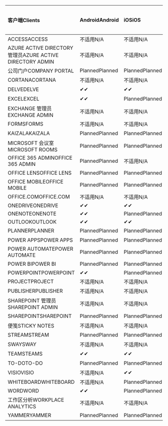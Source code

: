 <!-- This file is generated automatically. Changes made to this file will be overwritten.-->
|<span data-ttu-id="b087d-101">客户端</span><span class="sxs-lookup"><span data-stu-id="b087d-101">Clients</span></span>|<span data-ttu-id="b087d-102">Android</span><span class="sxs-lookup"><span data-stu-id="b087d-102">Android</span></span>|<span data-ttu-id="b087d-103">iOS</span><span class="sxs-lookup"><span data-stu-id="b087d-103">iOS</span></span>|<span data-ttu-id="b087d-104">Mac</span><span class="sxs-lookup"><span data-stu-id="b087d-104">Mac</span></span>|<span data-ttu-id="b087d-105">Windows 10</span><span class="sxs-lookup"><span data-stu-id="b087d-105">Windows 10</span></span><br><span data-ttu-id="b087d-106">桌面</span><span class="sxs-lookup"><span data-stu-id="b087d-106">Desktop</span></span>|<span data-ttu-id="b087d-107">Windows 10</span><span class="sxs-lookup"><span data-stu-id="b087d-107">Windows 10</span></span><br><span data-ttu-id="b087d-108">新式应用</span><span class="sxs-lookup"><span data-stu-id="b087d-108">Modern Apps</span></span>|
|:-|:-|:-|:-|:-|:-|
|<span data-ttu-id="b087d-109">ACCESS</span><span class="sxs-lookup"><span data-stu-id="b087d-109">ACCESS</span></span>|<span data-ttu-id="b087d-110">不适用</span><span class="sxs-lookup"><span data-stu-id="b087d-110">N/A</span></span>|<span data-ttu-id="b087d-111">不适用</span><span class="sxs-lookup"><span data-stu-id="b087d-111">N/A</span></span>|<span data-ttu-id="b087d-112">不适用</span><span class="sxs-lookup"><span data-stu-id="b087d-112">N/A</span></span>|<span data-ttu-id="b087d-113">Planned</span><span class="sxs-lookup"><span data-stu-id="b087d-113">Planned</span></span>|<span data-ttu-id="b087d-114">不适用</span><span class="sxs-lookup"><span data-stu-id="b087d-114">N/A</span></span>|
|<span data-ttu-id="b087d-115">AZURE ACTIVE DIRECTORY 管理员</span><span class="sxs-lookup"><span data-stu-id="b087d-115">AZURE ACTIVE DIRECTORY ADMIN</span></span>|<span data-ttu-id="b087d-116">不适用</span><span class="sxs-lookup"><span data-stu-id="b087d-116">N/A</span></span>|<span data-ttu-id="b087d-117">不适用</span><span class="sxs-lookup"><span data-stu-id="b087d-117">N/A</span></span>|<span data-ttu-id="b087d-118">不适用</span><span class="sxs-lookup"><span data-stu-id="b087d-118">N/A</span></span>|<span data-ttu-id="b087d-119">Planned</span><span class="sxs-lookup"><span data-stu-id="b087d-119">Planned</span></span>|<span data-ttu-id="b087d-120">不适用</span><span class="sxs-lookup"><span data-stu-id="b087d-120">N/A</span></span>|
|<span data-ttu-id="b087d-121">公司门户</span><span class="sxs-lookup"><span data-stu-id="b087d-121">COMPANY PORTAL</span></span>|<span data-ttu-id="b087d-122">Planned</span><span class="sxs-lookup"><span data-stu-id="b087d-122">Planned</span></span>|<span data-ttu-id="b087d-123">Planned</span><span class="sxs-lookup"><span data-stu-id="b087d-123">Planned</span></span>|<span data-ttu-id="b087d-124">Planned</span><span class="sxs-lookup"><span data-stu-id="b087d-124">Planned</span></span>|<span data-ttu-id="b087d-125">不适用</span><span class="sxs-lookup"><span data-stu-id="b087d-125">N/A</span></span>|<span data-ttu-id="b087d-126">Planned</span><span class="sxs-lookup"><span data-stu-id="b087d-126">Planned</span></span>|
|<span data-ttu-id="b087d-127">CORTANA</span><span class="sxs-lookup"><span data-stu-id="b087d-127">CORTANA</span></span>|<span data-ttu-id="b087d-128">不适用</span><span class="sxs-lookup"><span data-stu-id="b087d-128">N/A</span></span>|<span data-ttu-id="b087d-129">不适用</span><span class="sxs-lookup"><span data-stu-id="b087d-129">N/A</span></span>|<span data-ttu-id="b087d-130">不适用</span><span class="sxs-lookup"><span data-stu-id="b087d-130">N/A</span></span>|<span data-ttu-id="b087d-131">不适用</span><span class="sxs-lookup"><span data-stu-id="b087d-131">N/A</span></span>|<span data-ttu-id="b087d-132">Planned</span><span class="sxs-lookup"><span data-stu-id="b087d-132">Planned</span></span>|
|<span data-ttu-id="b087d-133">DELVE</span><span class="sxs-lookup"><span data-stu-id="b087d-133">DELVE</span></span>|<span data-ttu-id="b087d-134">✔</span><span class="sxs-lookup"><span data-stu-id="b087d-134">✔</span></span>|<span data-ttu-id="b087d-135">✔</span><span class="sxs-lookup"><span data-stu-id="b087d-135">✔</span></span>|<span data-ttu-id="b087d-136">不适用</span><span class="sxs-lookup"><span data-stu-id="b087d-136">N/A</span></span>|<span data-ttu-id="b087d-137">不适用</span><span class="sxs-lookup"><span data-stu-id="b087d-137">N/A</span></span>|<span data-ttu-id="b087d-138">不适用</span><span class="sxs-lookup"><span data-stu-id="b087d-138">N/A</span></span>|
|<span data-ttu-id="b087d-139">EXCEL</span><span class="sxs-lookup"><span data-stu-id="b087d-139">EXCEL</span></span>|<span data-ttu-id="b087d-140">✔</span><span class="sxs-lookup"><span data-stu-id="b087d-140">✔</span></span>|<span data-ttu-id="b087d-141">Planned</span><span class="sxs-lookup"><span data-stu-id="b087d-141">Planned</span></span>|<span data-ttu-id="b087d-142">Planned</span><span class="sxs-lookup"><span data-stu-id="b087d-142">Planned</span></span>|<span data-ttu-id="b087d-143">Planned</span><span class="sxs-lookup"><span data-stu-id="b087d-143">Planned</span></span>|<span data-ttu-id="b087d-144">不适用</span><span class="sxs-lookup"><span data-stu-id="b087d-144">N/A</span></span>|
|<span data-ttu-id="b087d-145">EXCHANGE 管理员</span><span class="sxs-lookup"><span data-stu-id="b087d-145">EXCHANGE ADMIN</span></span>|<span data-ttu-id="b087d-146">不适用</span><span class="sxs-lookup"><span data-stu-id="b087d-146">N/A</span></span>|<span data-ttu-id="b087d-147">不适用</span><span class="sxs-lookup"><span data-stu-id="b087d-147">N/A</span></span>|<span data-ttu-id="b087d-148">不适用</span><span class="sxs-lookup"><span data-stu-id="b087d-148">N/A</span></span>|<span data-ttu-id="b087d-149">✔</span><span class="sxs-lookup"><span data-stu-id="b087d-149">✔</span></span>|<span data-ttu-id="b087d-150">不适用</span><span class="sxs-lookup"><span data-stu-id="b087d-150">N/A</span></span>|
|<span data-ttu-id="b087d-151">FORMS</span><span class="sxs-lookup"><span data-stu-id="b087d-151">FORMS</span></span>|<span data-ttu-id="b087d-152">不适用</span><span class="sxs-lookup"><span data-stu-id="b087d-152">N/A</span></span>|<span data-ttu-id="b087d-153">不适用</span><span class="sxs-lookup"><span data-stu-id="b087d-153">N/A</span></span>|<span data-ttu-id="b087d-154">不适用</span><span class="sxs-lookup"><span data-stu-id="b087d-154">N/A</span></span>|<span data-ttu-id="b087d-155">不适用</span><span class="sxs-lookup"><span data-stu-id="b087d-155">N/A</span></span>|<span data-ttu-id="b087d-156">不适用</span><span class="sxs-lookup"><span data-stu-id="b087d-156">N/A</span></span>|
|<span data-ttu-id="b087d-157">KAIZALA</span><span class="sxs-lookup"><span data-stu-id="b087d-157">KAIZALA</span></span>|<span data-ttu-id="b087d-158">Planned</span><span class="sxs-lookup"><span data-stu-id="b087d-158">Planned</span></span>|<span data-ttu-id="b087d-159">Planned</span><span class="sxs-lookup"><span data-stu-id="b087d-159">Planned</span></span>|<span data-ttu-id="b087d-160">不适用</span><span class="sxs-lookup"><span data-stu-id="b087d-160">N/A</span></span>|<span data-ttu-id="b087d-161">不适用</span><span class="sxs-lookup"><span data-stu-id="b087d-161">N/A</span></span>|<span data-ttu-id="b087d-162">不适用</span><span class="sxs-lookup"><span data-stu-id="b087d-162">N/A</span></span>|
|<span data-ttu-id="b087d-163">MICROSOFT 会议室</span><span class="sxs-lookup"><span data-stu-id="b087d-163">MICROSOFT ROOMS</span></span>|<span data-ttu-id="b087d-164">Planned</span><span class="sxs-lookup"><span data-stu-id="b087d-164">Planned</span></span>|<span data-ttu-id="b087d-165">Planned</span><span class="sxs-lookup"><span data-stu-id="b087d-165">Planned</span></span>|<span data-ttu-id="b087d-166">不适用</span><span class="sxs-lookup"><span data-stu-id="b087d-166">N/A</span></span>|<span data-ttu-id="b087d-167">不适用</span><span class="sxs-lookup"><span data-stu-id="b087d-167">N/A</span></span>|<span data-ttu-id="b087d-168">不适用</span><span class="sxs-lookup"><span data-stu-id="b087d-168">N/A</span></span>|
|<span data-ttu-id="b087d-169">OFFICE 365 ADMIN</span><span class="sxs-lookup"><span data-stu-id="b087d-169">OFFICE 365 ADMIN</span></span>|<span data-ttu-id="b087d-170">Planned</span><span class="sxs-lookup"><span data-stu-id="b087d-170">Planned</span></span>|<span data-ttu-id="b087d-171">不适用</span><span class="sxs-lookup"><span data-stu-id="b087d-171">N/A</span></span>|<span data-ttu-id="b087d-172">不适用</span><span class="sxs-lookup"><span data-stu-id="b087d-172">N/A</span></span>|<span data-ttu-id="b087d-173">不适用</span><span class="sxs-lookup"><span data-stu-id="b087d-173">N/A</span></span>|<span data-ttu-id="b087d-174">不适用</span><span class="sxs-lookup"><span data-stu-id="b087d-174">N/A</span></span>|
|<span data-ttu-id="b087d-175">OFFICE LENS</span><span class="sxs-lookup"><span data-stu-id="b087d-175">OFFICE LENS</span></span>|<span data-ttu-id="b087d-176">Planned</span><span class="sxs-lookup"><span data-stu-id="b087d-176">Planned</span></span>|<span data-ttu-id="b087d-177">Planned</span><span class="sxs-lookup"><span data-stu-id="b087d-177">Planned</span></span>|<span data-ttu-id="b087d-178">不适用</span><span class="sxs-lookup"><span data-stu-id="b087d-178">N/A</span></span>|<span data-ttu-id="b087d-179">不适用</span><span class="sxs-lookup"><span data-stu-id="b087d-179">N/A</span></span>|<span data-ttu-id="b087d-180">不适用</span><span class="sxs-lookup"><span data-stu-id="b087d-180">N/A</span></span>|
|<span data-ttu-id="b087d-181">OFFICE MOBILE</span><span class="sxs-lookup"><span data-stu-id="b087d-181">OFFICE MOBILE</span></span>|<span data-ttu-id="b087d-182">Planned</span><span class="sxs-lookup"><span data-stu-id="b087d-182">Planned</span></span>|<span data-ttu-id="b087d-183">Planned</span><span class="sxs-lookup"><span data-stu-id="b087d-183">Planned</span></span>|<span data-ttu-id="b087d-184">不适用</span><span class="sxs-lookup"><span data-stu-id="b087d-184">N/A</span></span>|<span data-ttu-id="b087d-185">不适用</span><span class="sxs-lookup"><span data-stu-id="b087d-185">N/A</span></span>|<span data-ttu-id="b087d-186">不适用</span><span class="sxs-lookup"><span data-stu-id="b087d-186">N/A</span></span>|
|<span data-ttu-id="b087d-187">OFFICE.COM</span><span class="sxs-lookup"><span data-stu-id="b087d-187">OFFICE.COM</span></span>|<span data-ttu-id="b087d-188">不适用</span><span class="sxs-lookup"><span data-stu-id="b087d-188">N/A</span></span>|<span data-ttu-id="b087d-189">不适用</span><span class="sxs-lookup"><span data-stu-id="b087d-189">N/A</span></span>|<span data-ttu-id="b087d-190">不适用</span><span class="sxs-lookup"><span data-stu-id="b087d-190">N/A</span></span>|<span data-ttu-id="b087d-191">不适用</span><span class="sxs-lookup"><span data-stu-id="b087d-191">N/A</span></span>|<span data-ttu-id="b087d-192">Planned</span><span class="sxs-lookup"><span data-stu-id="b087d-192">Planned</span></span>|
|<span data-ttu-id="b087d-193">ONEDRIVE</span><span class="sxs-lookup"><span data-stu-id="b087d-193">ONEDRIVE</span></span>|<span data-ttu-id="b087d-194">✔</span><span class="sxs-lookup"><span data-stu-id="b087d-194">✔</span></span>|<span data-ttu-id="b087d-195">✔</span><span class="sxs-lookup"><span data-stu-id="b087d-195">✔</span></span>|<span data-ttu-id="b087d-196">✔</span><span class="sxs-lookup"><span data-stu-id="b087d-196">✔</span></span>|<span data-ttu-id="b087d-197">✔</span><span class="sxs-lookup"><span data-stu-id="b087d-197">✔</span></span>|<span data-ttu-id="b087d-198">Planned</span><span class="sxs-lookup"><span data-stu-id="b087d-198">Planned</span></span>|
|<span data-ttu-id="b087d-199">ONENOTE</span><span class="sxs-lookup"><span data-stu-id="b087d-199">ONENOTE</span></span>|<span data-ttu-id="b087d-200">✔</span><span class="sxs-lookup"><span data-stu-id="b087d-200">✔</span></span>|<span data-ttu-id="b087d-201">Planned</span><span class="sxs-lookup"><span data-stu-id="b087d-201">Planned</span></span>|<span data-ttu-id="b087d-202">Planned</span><span class="sxs-lookup"><span data-stu-id="b087d-202">Planned</span></span>|<span data-ttu-id="b087d-203">Planned</span><span class="sxs-lookup"><span data-stu-id="b087d-203">Planned</span></span>|<span data-ttu-id="b087d-204">Planned</span><span class="sxs-lookup"><span data-stu-id="b087d-204">Planned</span></span>|
|<span data-ttu-id="b087d-205">OUTLOOK</span><span class="sxs-lookup"><span data-stu-id="b087d-205">OUTLOOK</span></span>|<span data-ttu-id="b087d-206">✔</span><span class="sxs-lookup"><span data-stu-id="b087d-206">✔</span></span>|<span data-ttu-id="b087d-207">✔</span><span class="sxs-lookup"><span data-stu-id="b087d-207">✔</span></span>|<span data-ttu-id="b087d-208">Planned</span><span class="sxs-lookup"><span data-stu-id="b087d-208">Planned</span></span>|<span data-ttu-id="b087d-209">Planned</span><span class="sxs-lookup"><span data-stu-id="b087d-209">Planned</span></span>|<span data-ttu-id="b087d-210">Planned</span><span class="sxs-lookup"><span data-stu-id="b087d-210">Planned</span></span>|
|<span data-ttu-id="b087d-211">PLANNER</span><span class="sxs-lookup"><span data-stu-id="b087d-211">PLANNER</span></span>|<span data-ttu-id="b087d-212">Planned</span><span class="sxs-lookup"><span data-stu-id="b087d-212">Planned</span></span>|<span data-ttu-id="b087d-213">Planned</span><span class="sxs-lookup"><span data-stu-id="b087d-213">Planned</span></span>|<span data-ttu-id="b087d-214">不适用</span><span class="sxs-lookup"><span data-stu-id="b087d-214">N/A</span></span>|<span data-ttu-id="b087d-215">不适用</span><span class="sxs-lookup"><span data-stu-id="b087d-215">N/A</span></span>|<span data-ttu-id="b087d-216">不适用</span><span class="sxs-lookup"><span data-stu-id="b087d-216">N/A</span></span>|
|<span data-ttu-id="b087d-217">POWER APPS</span><span class="sxs-lookup"><span data-stu-id="b087d-217">POWER APPS</span></span>|<span data-ttu-id="b087d-218">Planned</span><span class="sxs-lookup"><span data-stu-id="b087d-218">Planned</span></span>|<span data-ttu-id="b087d-219">Planned</span><span class="sxs-lookup"><span data-stu-id="b087d-219">Planned</span></span>|<span data-ttu-id="b087d-220">不适用</span><span class="sxs-lookup"><span data-stu-id="b087d-220">N/A</span></span>|<span data-ttu-id="b087d-221">不适用</span><span class="sxs-lookup"><span data-stu-id="b087d-221">N/A</span></span>|<span data-ttu-id="b087d-222">Planned</span><span class="sxs-lookup"><span data-stu-id="b087d-222">Planned</span></span>|
|<span data-ttu-id="b087d-223">POWER AUTOMATE</span><span class="sxs-lookup"><span data-stu-id="b087d-223">POWER AUTOMATE</span></span>|<span data-ttu-id="b087d-224">Planned</span><span class="sxs-lookup"><span data-stu-id="b087d-224">Planned</span></span>|<span data-ttu-id="b087d-225">Planned</span><span class="sxs-lookup"><span data-stu-id="b087d-225">Planned</span></span>|<span data-ttu-id="b087d-226">不适用</span><span class="sxs-lookup"><span data-stu-id="b087d-226">N/A</span></span>|<span data-ttu-id="b087d-227">不适用</span><span class="sxs-lookup"><span data-stu-id="b087d-227">N/A</span></span>|<span data-ttu-id="b087d-228">不适用</span><span class="sxs-lookup"><span data-stu-id="b087d-228">N/A</span></span>|
|<span data-ttu-id="b087d-229">POWER BI</span><span class="sxs-lookup"><span data-stu-id="b087d-229">POWER BI</span></span>|<span data-ttu-id="b087d-230">Planned</span><span class="sxs-lookup"><span data-stu-id="b087d-230">Planned</span></span>|<span data-ttu-id="b087d-231">Planned</span><span class="sxs-lookup"><span data-stu-id="b087d-231">Planned</span></span>|<span data-ttu-id="b087d-232">不适用</span><span class="sxs-lookup"><span data-stu-id="b087d-232">N/A</span></span>|<span data-ttu-id="b087d-233">Planned</span><span class="sxs-lookup"><span data-stu-id="b087d-233">Planned</span></span>|<span data-ttu-id="b087d-234">Planned</span><span class="sxs-lookup"><span data-stu-id="b087d-234">Planned</span></span>|
|<span data-ttu-id="b087d-235">POWERPOINT</span><span class="sxs-lookup"><span data-stu-id="b087d-235">POWERPOINT</span></span>|<span data-ttu-id="b087d-236">✔</span><span class="sxs-lookup"><span data-stu-id="b087d-236">✔</span></span>|<span data-ttu-id="b087d-237">Planned</span><span class="sxs-lookup"><span data-stu-id="b087d-237">Planned</span></span>|<span data-ttu-id="b087d-238">Planned</span><span class="sxs-lookup"><span data-stu-id="b087d-238">Planned</span></span>|<span data-ttu-id="b087d-239">Planned</span><span class="sxs-lookup"><span data-stu-id="b087d-239">Planned</span></span>|<span data-ttu-id="b087d-240">Planned</span><span class="sxs-lookup"><span data-stu-id="b087d-240">Planned</span></span>|
|<span data-ttu-id="b087d-241">PROJECT</span><span class="sxs-lookup"><span data-stu-id="b087d-241">PROJECT</span></span>|<span data-ttu-id="b087d-242">不适用</span><span class="sxs-lookup"><span data-stu-id="b087d-242">N/A</span></span>|<span data-ttu-id="b087d-243">不适用</span><span class="sxs-lookup"><span data-stu-id="b087d-243">N/A</span></span>|<span data-ttu-id="b087d-244">不适用</span><span class="sxs-lookup"><span data-stu-id="b087d-244">N/A</span></span>|<span data-ttu-id="b087d-245">Planned</span><span class="sxs-lookup"><span data-stu-id="b087d-245">Planned</span></span>|<span data-ttu-id="b087d-246">不适用</span><span class="sxs-lookup"><span data-stu-id="b087d-246">N/A</span></span>|
|<span data-ttu-id="b087d-247">PUBLISHER</span><span class="sxs-lookup"><span data-stu-id="b087d-247">PUBLISHER</span></span>|<span data-ttu-id="b087d-248">不适用</span><span class="sxs-lookup"><span data-stu-id="b087d-248">N/A</span></span>|<span data-ttu-id="b087d-249">不适用</span><span class="sxs-lookup"><span data-stu-id="b087d-249">N/A</span></span>|<span data-ttu-id="b087d-250">不适用</span><span class="sxs-lookup"><span data-stu-id="b087d-250">N/A</span></span>|<span data-ttu-id="b087d-251">Planned</span><span class="sxs-lookup"><span data-stu-id="b087d-251">Planned</span></span>|<span data-ttu-id="b087d-252">不适用</span><span class="sxs-lookup"><span data-stu-id="b087d-252">N/A</span></span>|
|<span data-ttu-id="b087d-253">SHAREPOINT 管理员</span><span class="sxs-lookup"><span data-stu-id="b087d-253">SHAREPOINT ADMIN</span></span>|<span data-ttu-id="b087d-254">不适用</span><span class="sxs-lookup"><span data-stu-id="b087d-254">N/A</span></span>|<span data-ttu-id="b087d-255">不适用</span><span class="sxs-lookup"><span data-stu-id="b087d-255">N/A</span></span>|<span data-ttu-id="b087d-256">不适用</span><span class="sxs-lookup"><span data-stu-id="b087d-256">N/A</span></span>|<span data-ttu-id="b087d-257">Planned</span><span class="sxs-lookup"><span data-stu-id="b087d-257">Planned</span></span>|<span data-ttu-id="b087d-258">不适用</span><span class="sxs-lookup"><span data-stu-id="b087d-258">N/A</span></span>|
|<span data-ttu-id="b087d-259">SHAREPOINT</span><span class="sxs-lookup"><span data-stu-id="b087d-259">SHAREPOINT</span></span>|<span data-ttu-id="b087d-260">Planned</span><span class="sxs-lookup"><span data-stu-id="b087d-260">Planned</span></span>|<span data-ttu-id="b087d-261">Planned</span><span class="sxs-lookup"><span data-stu-id="b087d-261">Planned</span></span>|<span data-ttu-id="b087d-262">不适用</span><span class="sxs-lookup"><span data-stu-id="b087d-262">N/A</span></span>|<span data-ttu-id="b087d-263">不适用</span><span class="sxs-lookup"><span data-stu-id="b087d-263">N/A</span></span>|<span data-ttu-id="b087d-264">不适用</span><span class="sxs-lookup"><span data-stu-id="b087d-264">N/A</span></span>|
|<span data-ttu-id="b087d-265">便笺</span><span class="sxs-lookup"><span data-stu-id="b087d-265">STICKY NOTES</span></span>|<span data-ttu-id="b087d-266">不适用</span><span class="sxs-lookup"><span data-stu-id="b087d-266">N/A</span></span>|<span data-ttu-id="b087d-267">不适用</span><span class="sxs-lookup"><span data-stu-id="b087d-267">N/A</span></span>|<span data-ttu-id="b087d-268">不适用</span><span class="sxs-lookup"><span data-stu-id="b087d-268">N/A</span></span>|<span data-ttu-id="b087d-269">不适用</span><span class="sxs-lookup"><span data-stu-id="b087d-269">N/A</span></span>|<span data-ttu-id="b087d-270">Planned</span><span class="sxs-lookup"><span data-stu-id="b087d-270">Planned</span></span>|
|<span data-ttu-id="b087d-271">STREAM</span><span class="sxs-lookup"><span data-stu-id="b087d-271">STREAM</span></span>|<span data-ttu-id="b087d-272">Planned</span><span class="sxs-lookup"><span data-stu-id="b087d-272">Planned</span></span>|<span data-ttu-id="b087d-273">Planned</span><span class="sxs-lookup"><span data-stu-id="b087d-273">Planned</span></span>|<span data-ttu-id="b087d-274">不适用</span><span class="sxs-lookup"><span data-stu-id="b087d-274">N/A</span></span>|<span data-ttu-id="b087d-275">不适用</span><span class="sxs-lookup"><span data-stu-id="b087d-275">N/A</span></span>|<span data-ttu-id="b087d-276">不适用</span><span class="sxs-lookup"><span data-stu-id="b087d-276">N/A</span></span>|
|<span data-ttu-id="b087d-277">SWAY</span><span class="sxs-lookup"><span data-stu-id="b087d-277">SWAY</span></span>|<span data-ttu-id="b087d-278">不适用</span><span class="sxs-lookup"><span data-stu-id="b087d-278">N/A</span></span>|<span data-ttu-id="b087d-279">不适用</span><span class="sxs-lookup"><span data-stu-id="b087d-279">N/A</span></span>|<span data-ttu-id="b087d-280">不适用</span><span class="sxs-lookup"><span data-stu-id="b087d-280">N/A</span></span>|<span data-ttu-id="b087d-281">不适用</span><span class="sxs-lookup"><span data-stu-id="b087d-281">N/A</span></span>|<span data-ttu-id="b087d-282">Planned</span><span class="sxs-lookup"><span data-stu-id="b087d-282">Planned</span></span>|
|<span data-ttu-id="b087d-283">TEAMS</span><span class="sxs-lookup"><span data-stu-id="b087d-283">TEAMS</span></span>|<span data-ttu-id="b087d-284">✔</span><span class="sxs-lookup"><span data-stu-id="b087d-284">✔</span></span>|<span data-ttu-id="b087d-285">✔</span><span class="sxs-lookup"><span data-stu-id="b087d-285">✔</span></span>|<span data-ttu-id="b087d-286">✔</span><span class="sxs-lookup"><span data-stu-id="b087d-286">✔</span></span>|<span data-ttu-id="b087d-287">Planned</span><span class="sxs-lookup"><span data-stu-id="b087d-287">Planned</span></span>|<span data-ttu-id="b087d-288">不适用</span><span class="sxs-lookup"><span data-stu-id="b087d-288">N/A</span></span>|
|<span data-ttu-id="b087d-289">TO-DO</span><span class="sxs-lookup"><span data-stu-id="b087d-289">TO-DO</span></span>|<span data-ttu-id="b087d-290">Planned</span><span class="sxs-lookup"><span data-stu-id="b087d-290">Planned</span></span>|<span data-ttu-id="b087d-291">Planned</span><span class="sxs-lookup"><span data-stu-id="b087d-291">Planned</span></span>|<span data-ttu-id="b087d-292">Planned</span><span class="sxs-lookup"><span data-stu-id="b087d-292">Planned</span></span>|<span data-ttu-id="b087d-293">不适用</span><span class="sxs-lookup"><span data-stu-id="b087d-293">N/A</span></span>|<span data-ttu-id="b087d-294">Planned</span><span class="sxs-lookup"><span data-stu-id="b087d-294">Planned</span></span>|
|<span data-ttu-id="b087d-295">VISIO</span><span class="sxs-lookup"><span data-stu-id="b087d-295">VISIO</span></span>|<span data-ttu-id="b087d-296">不适用</span><span class="sxs-lookup"><span data-stu-id="b087d-296">N/A</span></span>|<span data-ttu-id="b087d-297">✔</span><span class="sxs-lookup"><span data-stu-id="b087d-297">✔</span></span>|<span data-ttu-id="b087d-298">不适用</span><span class="sxs-lookup"><span data-stu-id="b087d-298">N/A</span></span>|<span data-ttu-id="b087d-299">Planned</span><span class="sxs-lookup"><span data-stu-id="b087d-299">Planned</span></span>|<span data-ttu-id="b087d-300">不适用</span><span class="sxs-lookup"><span data-stu-id="b087d-300">N/A</span></span>|
|<span data-ttu-id="b087d-301">WHITEBOARD</span><span class="sxs-lookup"><span data-stu-id="b087d-301">WHITEBOARD</span></span>|<span data-ttu-id="b087d-302">不适用</span><span class="sxs-lookup"><span data-stu-id="b087d-302">N/A</span></span>|<span data-ttu-id="b087d-303">Planned</span><span class="sxs-lookup"><span data-stu-id="b087d-303">Planned</span></span>|<span data-ttu-id="b087d-304">不适用</span><span class="sxs-lookup"><span data-stu-id="b087d-304">N/A</span></span>|<span data-ttu-id="b087d-305">不适用</span><span class="sxs-lookup"><span data-stu-id="b087d-305">N/A</span></span>|<span data-ttu-id="b087d-306">Planned</span><span class="sxs-lookup"><span data-stu-id="b087d-306">Planned</span></span>|
|<span data-ttu-id="b087d-307">WORD</span><span class="sxs-lookup"><span data-stu-id="b087d-307">WORD</span></span>|<span data-ttu-id="b087d-308">✔</span><span class="sxs-lookup"><span data-stu-id="b087d-308">✔</span></span>|<span data-ttu-id="b087d-309">Planned</span><span class="sxs-lookup"><span data-stu-id="b087d-309">Planned</span></span>|<span data-ttu-id="b087d-310">Planned</span><span class="sxs-lookup"><span data-stu-id="b087d-310">Planned</span></span>|<span data-ttu-id="b087d-311">Planned</span><span class="sxs-lookup"><span data-stu-id="b087d-311">Planned</span></span>|<span data-ttu-id="b087d-312">✔</span><span class="sxs-lookup"><span data-stu-id="b087d-312">✔</span></span>|
|<span data-ttu-id="b087d-313">工作区分析</span><span class="sxs-lookup"><span data-stu-id="b087d-313">WORKPLACE ANALYTICS</span></span>|<span data-ttu-id="b087d-314">不适用</span><span class="sxs-lookup"><span data-stu-id="b087d-314">N/A</span></span>|<span data-ttu-id="b087d-315">不适用</span><span class="sxs-lookup"><span data-stu-id="b087d-315">N/A</span></span>|<span data-ttu-id="b087d-316">不适用</span><span class="sxs-lookup"><span data-stu-id="b087d-316">N/A</span></span>|<span data-ttu-id="b087d-317">不适用</span><span class="sxs-lookup"><span data-stu-id="b087d-317">N/A</span></span>|<span data-ttu-id="b087d-318">不适用</span><span class="sxs-lookup"><span data-stu-id="b087d-318">N/A</span></span>|
|<span data-ttu-id="b087d-319">YAMMER</span><span class="sxs-lookup"><span data-stu-id="b087d-319">YAMMER</span></span>|<span data-ttu-id="b087d-320">Planned</span><span class="sxs-lookup"><span data-stu-id="b087d-320">Planned</span></span>|<span data-ttu-id="b087d-321">Planned</span><span class="sxs-lookup"><span data-stu-id="b087d-321">Planned</span></span>|<span data-ttu-id="b087d-322">Planned</span><span class="sxs-lookup"><span data-stu-id="b087d-322">Planned</span></span>|<span data-ttu-id="b087d-323">Planned</span><span class="sxs-lookup"><span data-stu-id="b087d-323">Planned</span></span>|<span data-ttu-id="b087d-324">不适用</span><span class="sxs-lookup"><span data-stu-id="b087d-324">N/A</span></span>|
